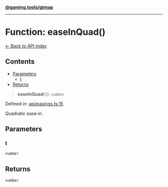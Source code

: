 [**@gaming.tools/gtmap**](README.md)

***

# Function: easeInQuad()

[← Back to API index](./README.md)

## Contents

- [Parameters](#parameters)
  - [t](#t)
- [Returns](#returns)

> **easeInQuad**(`t`): `number`

Defined in: [api/easings.ts:15](https://github.com/gamingtools/gt-map/blob/37582d0663306e25f7b67e6e3ae4390bd14c21af/packages/gtmap/src/api/easings.ts#L15)

Quadratic ease‑in.

## Parameters

### t

`number`

## Returns

`number`
